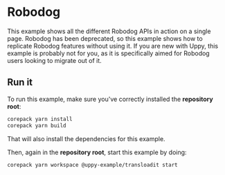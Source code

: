 # Robodog

This example shows all the different Robodog APIs in action on a single page.
Robodog has been deprecated, so this example shows how to replicate Robodog
features without using it. If you are new with Uppy, this example is probably
not for you, as it is specifically aimed for Robodog users looking to migrate
out of it.

## Run it

To run this example, make sure you've correctly installed the **repository root**:

```sh
corepack yarn install
corepack yarn build
```

That will also install the dependencies for this example.

Then, again in the **repository root**, start this example by doing:

```sh
corepack yarn workspace @uppy-example/transloadit start
```
